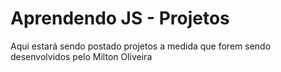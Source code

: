 # Aprendendo JS - Projetos
Aqui estará sendo postado projetos a medida que forem sendo desenvolvidos pelo Milton Oliveira


